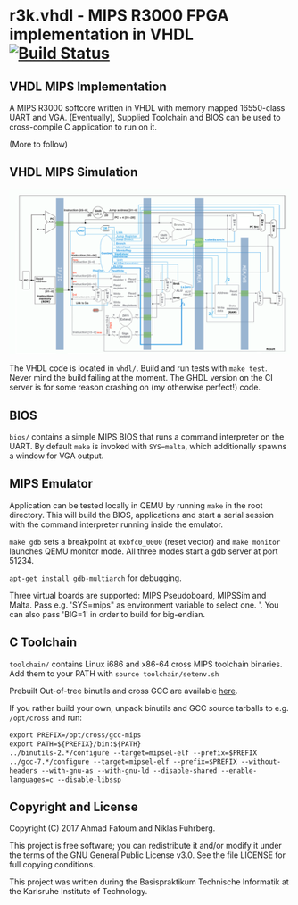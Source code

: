 # r3k.vhdl - MIPS R3000 FPGA implementation in VHDL [![Build Status](https://travis-ci.org/a3f/r3k.vhdl.svg?branch=master)](https://travis-ci.org/a3f/r3k.vhdl)

## VHDL MIPS Implementation

A MIPS R3000 softcore written in VHDL with memory mapped 16550-class UART and VGA.
(Eventually), Supplied Toolchain and BIOS can be used to cross-compile C application to run on it.

(More to follow)

## VHDL MIPS Simulation

![MIPS R3000 single-cycle datapath][datapath]

The VHDL code is located in `vhdl/`. Build and run tests with `make test`. Never mind the build failing at the moment. The GHDL version on the CI server is for some reason crashing on (my otherwise perfect!) code.

## BIOS

`bios/` contains a simple MIPS BIOS that runs a command interpreter on the UART. By default `make` is invoked with `SYS=malta`, which additionally spawns a window for VGA output.

## MIPS Emulator

Application can be tested locally in QEMU by running `make` in the root directory.
This will build the BIOS, applications and start a serial session with the command
interpreter running inside the emulator.

`make gdb` sets a breakpoint at `0xbfc0_0000` (reset vector) and `make monitor`
launches QEMU monitor mode. All three modes start a gdb server at port 51234.

`apt-get install gdb-multiarch` for debugging.

Three virtual boards are supported: MIPS Pseudoboard, MIPSSim and Malta. Pass e.g. 'SYS=mips" as environment variable to select one. '. You can also pass 'BIG=1' in order to build for big-endian.

## C Toolchain

`toolchain/` contains Linux i686 and x86-64 cross MIPS toolchain binaries.
Add them to your PATH with `source toolchain/setenv.sh`

Prebuilt Out-of-tree binutils and cross GCC are available [here](https://github.com/a3f/Cross-mips-elf-gcc-for-macOS).

If you rather build your own, unpack binutils and GCC source tarballs to e.g. `/opt/cross`
and run:

```
export PREFIX=/opt/cross/gcc-mips
export PATH=${PREFIX}/bin:${PATH}
../binutils-2.*/configure --target=mipsel-elf --prefix=$PREFIX
../gcc-7.*/configure --target=mipsel-elf --prefix=$PREFIX --without-headers --with-gnu-as --with-gnu-ld --disable-shared --enable-languages=c --disable-libssp
```

## Copyright and License

Copyright (C) 2017 Ahmad Fatoum and Niklas Fuhrberg.

This project is free software; you can redistribute it and/or modify it under the terms of the GNU General Public License v3.0. See the file LICENSE for full copying conditions.

This project was written during the Basispraktikum Technische Informatik at the Karlsruhe Institute of Technology.

[datapath]: https://raw.githubusercontent.com/a3f/r3k.vhdl/master/datapath.png
